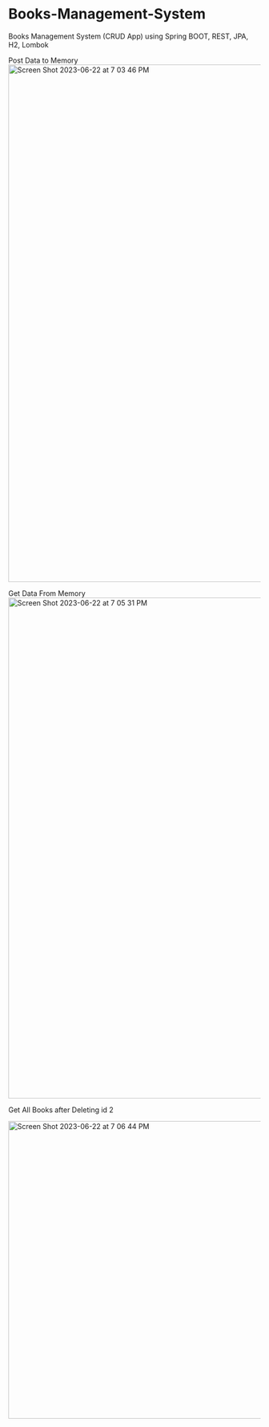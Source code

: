# Books-Management-System

Books Management System (CRUD App) using Spring BOOT, REST, JPA, H2, Lombok


Post Data to Memory
<img width="1031" alt="Screen Shot 2023-06-22 at 7 03 46 PM" src="https://github.com/shibha20/Books-Management-System/assets/46352532/12ca147d-538e-443d-ae4b-bd8e4f45b89d">

Get Data From Memory
<img width="998" alt="Screen Shot 2023-06-22 at 7 05 31 PM" src="https://github.com/shibha20/Books-Management-System/assets/46352532/72adb756-3a48-41d8-976d-c878946d8715">


Get All Books after Deleting id 2

<img width="593" alt="Screen Shot 2023-06-22 at 7 06 44 PM" src="https://github.com/shibha20/Books-Management-System/assets/46352532/7fd7a41e-c637-41f3-9604-fee09406939d">
